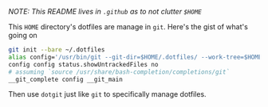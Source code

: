 _NOTE: This README lives in `.github` as to not clutter `$HOME`_

This `HOME` directory's dotfiles are manage in `git`.  Here's the gist of what's going on

```sh
git init --bare ~/.dotfiles
alias config='/usr/bin/git --git-dir=$HOME/.dotfiles/ --work-tree=$HOME'
config config status.showUntrackedFiles no
# assuming `source /usr/share/bash-completion/completions/git`
__git_complete config __git_main
```

Then use `dotgit` just like `git` to specifically manage dotfiles.
